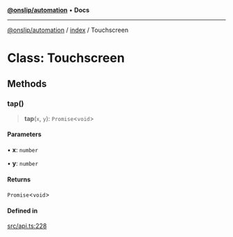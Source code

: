 [**@onslip/automation**](../../README.md) • **Docs**

***

[@onslip/automation](../../README.md) / [index](../README.md) / Touchscreen

# Class: Touchscreen

## Methods

### tap()

> **tap**(`x`, `y`): `Promise`\<`void`\>

#### Parameters

• **x**: `number`

• **y**: `number`

#### Returns

`Promise`\<`void`\>

#### Defined in

[src/api.ts:228](https://github.com/Onslip/automation/blob/55b36c4eed89afe82661a6ac79a41de9a854a3d0/src/api.ts#L228)
